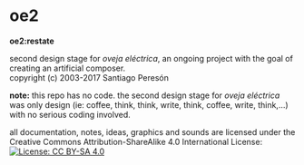 # oe2

**oe2:restate**

second design stage for _oveja eléctrica_, an ongoing project with the goal of creating an artificial composer.  
copyright (c) 2003-2017 Santiago Peresón

**note:** this repo has no code. the second design stage for _oveja eléctrica_ was only design (ie: coffee, think, think, write, think, coffee, write, think,...) with no serious coding involved.


all documentation, notes, ideas, graphics and sounds are licensed under the Creative Commons Attribution-ShareAlike 4.0 International License:  
[![License: CC BY-SA 4.0](https://img.shields.io/badge/License-CC%20BY--SA%204.0-lightgrey.svg)](https://creativecommons.org/licenses/by-sa/4.0/)
